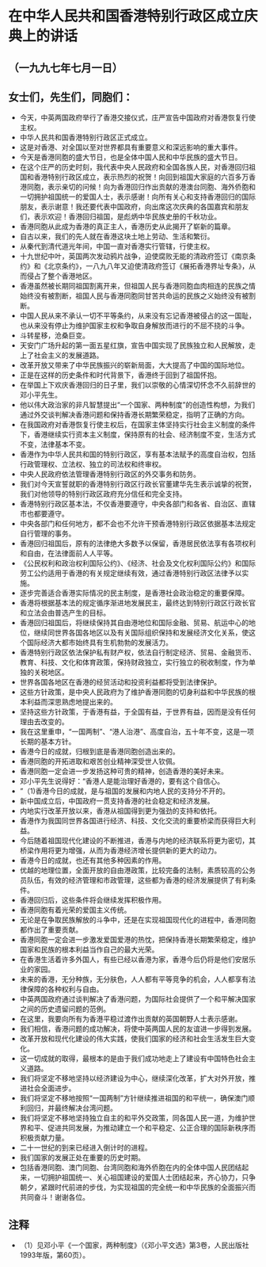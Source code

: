 # 在中华人民共和国香港特别行政区成立庆典上的讲话## （一九九七年七月一日）## 女士们，先生们，同胞们：- 今天，中英两国政府举行了香港交接仪式，庄严宣告中国政府对香港恢复行使主权。- 中华人民共和国香港特别行政区正式成立。- 这是对香港、对全国以至对世界都具有重要意义和深远影响的重大事件。- 今天是香港同胞的盛大节日，也是全体中国人民和中华民族的盛大节日。- 在这个庄严的历史时刻，我代表中央人民政府和全国各族人民，对香港回归祖国和香港特别行政区成立，表示热烈的祝贺！向回到祖国大家庭的六百多万香港同胞，表示亲切的问候！向为香港回归作出贡献的港澳台同胞、海外侨胞和一切拥护祖国统一的爱国人士，表示感谢！向所有关心和支持香港回归的国际朋友，表示谢意！我还要代表中国政府，向出席这次庆典的各国嘉宾和朋友们，表示欢迎！香港回归祖国，是彪炳中华民族史册的千秋功业。- 香港同胞从此成为香港的真正主人，香港历史从此揭开了崭新的篇章。- 自古以来，我们的先人就在香港这块土地上劳动、生活和繁衍。- 从秦代到清代道光年间，中国一直对香港实行管辖，行使主权。- 十九世纪中叶，英国两次发动鸦片战争，迫使腐败无能的清政府签订《南京条约》和《北京条约》，一八九八年又迫使清政府签订《展拓香港界址专条》，从而侵占了整个香港地区。- 香港虽然被长期同祖国割离开来，但祖国人民与香港同胞血肉相连的民族之情始终没有被割断，祖国人民与香港同胞同甘苦共命运的民族之义始终没有被割断。- 中国人民从来不承认一切不平等条约，从来没有忘记香港被侵占的这一国耻，也从来没有停止为维护国家主权和争取自身解放而进行的不屈不挠的斗争。- 斗转星移，沧桑巨变。- 天安门广场升起的第一面五星红旗，宣告中国实现了民族独立和人民解放，走上了社会主义的发展道路。- 改革开放又带来了中华民族振兴的崭新局面，大大提高了中国的国际地位。- 正是在这样的历史条件和时代背景下，香港终于回到了祖国怀抱。- 在举国上下欢庆香港回归的日子里，我们以崇敬的心情深切怀念不久前辞世的邓小平先生。- 他以伟大政治家的非凡智慧提出“一个国家、两种制度”的创造性构想，为我们通过外交谈判解决香港问题和保持香港长期繁荣稳定，指明了正确的方向。- 在我国政府对香港恢复行使主权后，在国家主体坚持实行社会主义制度的条件下，香港继续实行资本主义制度，保持原有的社会、经济制度不变，生活方式不变，法律基本不变。- 香港作为中华人民共和国的特别行政区，享有基本法赋予的高度自治权，包括行政管理权、立法权、独立的司法权和终审权。- 中央人民政府依法管理香港特别行政区的外交事务和防务。- 我们对今天宣誓就职的香港特别行政区行政长官董建华先生表示诚挚的祝贺，我们对他领导的特别行政区政府充分信任和完全支持。- 香港特别行政区基本法，不仅香港要遵守，中央各部门和各省、自治区、直辖市也都要遵守。- 中央各部门和任何地方，都不会也不允许干预香港特别行政区依据基本法规定自行管理的事务。- 香港回归祖国后，原有的法律绝大多数予以保留，香港居民依法享有各项权利和自由，在法律面前人人平等。- 《公民权利和政治权利国际公约》、《经济、社会及文化权利国际公约》和国际劳工公约适用于香港的有关规定继续有效，通过香港特别行政区法律予以实施。- 逐步完善适合香港实际情况的民主制度，是香港社会政治稳定的重要保障。- 香港将根据基本法的规定循序渐进地发展民主，最终达到特别行政区行政长官和立法会由普选产生的目标。- 香港回归祖国后，将继续保持其自由港地位和国际金融、贸易、航运中心的地位，继续同世界各国各地区以及有关国际组织保持和发展经济文化关系，使这个国际经济大都市始终具有生机勃勃的发展活力。- 香港特别行政区依法保护私有财产权，依法自行制定经济、贸易、金融货币、教育、科技、文化和体育政策，保持财政独立，实行独立的税收制度，作为单独的关税地区。- 世界各国各地区在香港的经贸活动和投资利益都将受到法律保护。- 这些方针政策，是中央人民政府为了维护香港同胞的切身利益和中华民族的根本利益而深思熟虑地提出来的。- 坚持这些方针政策，于香港有益，于全国有益，于世界有益，因而是没有任何理由去改变的。- 我在这里重申，“一国两制”、“港人治港”、高度自治，五十年不变，这是一项长期的基本方针。- 香港今日的成就，归根到底是香港同胞创造出来的。- 香港同胞的开拓进取和艰苦创业精神深受世人钦佩。- 香港同胞一定会进一步发扬这种可贵的精神，创造香港的美好未来。- 邓小平先生说得好：“香港人是能治理好香港的，要有这个自信心。- ”（1)香港今日的成就，是与祖国的发展和内地人民的支持分不开的。- 新中国成立后，中国政府一贯支持香港的社会稳定和经济发展。- 内地实行改革开放以来，香港从祖国得到更为强劲的支持和依托。- 香港作为我国同世界各国进行经济、科技、文化交流的重要桥梁而获得巨大利益。- 今后随着祖国现代化建设的不断推进，香港与内地的经济联系将更为密切，其桥梁作用将更为增强，从而为香港经济增长提供新的更大的动力。- 香港今日的成就，也还有其他多种因素的作用。- 优越的地理位置，全面开放的自由港政策，比较完备的法制，素质较高的公务员队伍，有效的经济管理和市政管理，这些都为香港的经济发展提供了有利条件。- 香港回归后，这些条件将会继续发挥积极作用。- 香港同胞有着光荣的爱国主义传统。- 无论是在争取民族解放的斗争中，还是在实现祖国现代化的进程中，香港同胞都作出了重要贡献。- 香港同胞一定会进一步激发爱国爱港的热忱，把保持香港长期繁荣稳定，维护国家和民族的根本利益当作自己的最大光荣。- 在香港生活着许多外国人，有些已经以香港为家，香港今后仍将是他们安居乐业的家园。- 未来的香港，无分种族，无分肤色，人人都有平等竞争的机会，人人都享有法律保障的各种权利与自由。- 中英两国政府通过谈判解决了香港问题，为国际社会提供了一个和平解决国家之间的历史遗留问题的范例。- 在这里，我要向所有为香港平稳过渡作出贡献的英国朝野人士表示感谢。- 我们相信，香港问题的成功解决，将使中英两国人民的友谊进一步得到发展。- 改革开放和现代化建设的伟大实践，使我们国家的经济和社会生活发生巨大变化。- 这一切成就的取得，最根本的是由于我们成功地走上了建设有中国特色社会主义道路。- 我们将坚定不移地坚持以经济建设为中心，继续深化改革，扩大对外开放，推进社会全面进步。- 我们将坚定不移地按照“一国两制”方针继续推进祖国的和平统一，确保澳门顺利回归，并最终解决台湾问题。- 我们将坚定不移地坚持独立自主的和平外交政策，同各国人民一道，为维护世界和平、促进共同发展，为推动建立一个和平稳定、公正合理的国际新秩序而积极贡献力量。- 二十一世纪的到来已经进入倒计时的进程。- 我们国家的发展正处在重要的历史时期。- 包括香港同胞、澳门同胞、台湾同胞和海外侨胞在内的全体中国人民团结起来，一切拥护祖国统一、关心祖国建设的爱国人士团结起来，齐心协力，只争朝夕，紧跟时代前进的步伐，为实现祖国的完全统一和中华民族的全面振兴而共同奋斗！谢谢各位。## 注释- （1）见邓小平《一个国家，两种制度》（《邓小平文选》第3卷，人民出版社1993年版，第60页）。